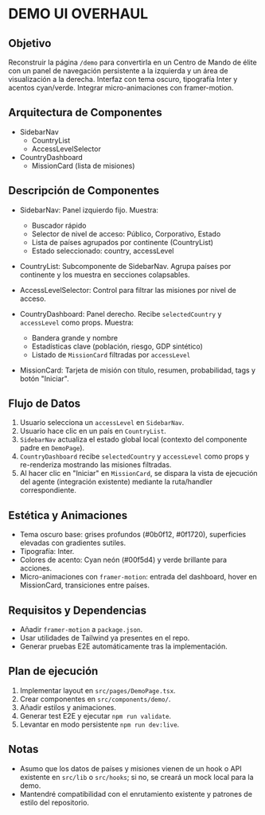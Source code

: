 # DEMO UI OVERHAUL

Objetivo
--------
Reconstruir la página `/demo` para convertirla en un Centro de Mando de élite con un panel de navegación persistente a la izquierda y un área de visualización a la derecha. Interfaz con tema oscuro, tipografía Inter y acentos cyan/verde. Integrar micro-animaciones con framer-motion.

Arquitectura de Componentes
---------------------------
- SidebarNav
  - CountryList
  - AccessLevelSelector
- CountryDashboard
  - MissionCard (lista de misiones)

Descripción de Componentes
--------------------------
- SidebarNav: Panel izquierdo fijo. Muestra:
  - Buscador rápido
  - Selector de nivel de acceso: Público, Corporativo, Estado
  - Lista de países agrupados por continente (CountryList)
  - Estado seleccionado: country, accessLevel

- CountryList: Subcomponente de SidebarNav. Agrupa países por continente y los muestra en secciones colapsables.

- AccessLevelSelector: Control para filtrar las misiones por nivel de acceso.

- CountryDashboard: Panel derecho. Recibe `selectedCountry` y `accessLevel` como props. Muestra:
  - Bandera grande y nombre
  - Estadísticas clave (población, riesgo, GDP sintético)
  - Listado de `MissionCard` filtradas por `accessLevel`

- MissionCard: Tarjeta de misión con título, resumen, probabilidad, tags y botón "Iniciar".

Flujo de Datos
--------------
1. Usuario selecciona un `accessLevel` en `SidebarNav`.
2. Usuario hace clic en un país en `CountryList`.
3. `SidebarNav` actualiza el estado global local (contexto del componente padre en `DemoPage`).
4. `CountryDashboard` recibe `selectedCountry` y `accessLevel` como props y re-renderiza mostrando las misiones filtradas.
5. Al hacer clic en "Iniciar" en `MissionCard`, se dispara la vista de ejecución del agente (integración existente) mediante la ruta/handler correspondiente.

Estética y Animaciones
---------------------
- Tema oscuro base: grises profundos (#0b0f12, #0f1720), superficies elevadas con gradientes sutiles.
- Tipografía: Inter.
- Colores de acento: Cyan neón (#00f5d4) y verde brillante para acciones.
- Micro-animaciones con `framer-motion`: entrada del dashboard, hover en MissionCard, transiciones entre países.

Requisitos y Dependencias
-------------------------
- Añadir `framer-motion` a `package.json`.
- Usar utilidades de Tailwind ya presentes en el repo.
- Generar pruebas E2E automáticamente tras la implementación.

Plan de ejecución
-----------------
1. Implementar layout en `src/pages/DemoPage.tsx`.
2. Crear componentes en `src/components/demo/`.
3. Añadir estilos y animaciones.
4. Generar test E2E y ejecutar `npm run validate`.
5. Levantar en modo persistente `npm run dev:live`.

Notas
-----
- Asumo que los datos de países y misiones vienen de un hook o API existente en `src/lib` o `src/hooks`; si no, se creará un mock local para la demo.
- Mantendré compatibilidad con el enrutamiento existente y patrones de estilo del repositorio.
